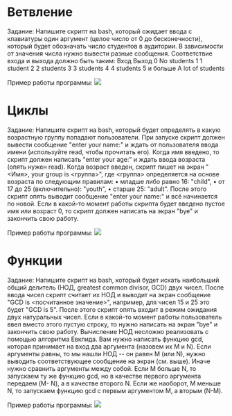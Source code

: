 # Ветвление
Задание:
Напишите скрипт на bash, который ожидает ввода с клавиатуры один
аргумент (целое число от 0 до бесконечности), который будет
обозначать число студентов в аудитории. В зависимости от значения
числа нужно вывести разные сообщения.
Соответствие входа и выхода должно быть таким:
Вход    Выход
0       No students
1       1 student
2       2 students
3       3 students
4       4 students
5       и больше A lot of students

Пример работы программы:
<img src="2022-09-05_19-16.png"/>

# Циклы
Задание:
Напишите скрипт на bash, который будет определять в какую возрастную группу
попадают пользователи. При запуске скрипт должен вывести сообщение "enter
your name:" и ждать от пользователя ввода имени (используйте read, чтобы
прочитать его). Когда имя введено, то скрипт должен написать "enter your age:"
и ждать ввода возраста (опять нужен read). Когда возраст введен, скрипт пишет
на экран "<Имя>, your group is <группа>", где <группа> определяется на основе
возраста по следующим правилам:
• младше либо равно 16: "child",
• от 17 до 25 (включительно): "youth",
• старше 25: "adult".
После этого скрипт опять выводит сообщение "enter your name:" и всё
начинается по новой. Если в какой-то момент работы скрипта будет введено
пустое имя или возраст 0, то скрипт должен написать на экран "bye" и
закончить свою работу.

Пример работы программы:
<img src="2022-09-05_19-17.png"/>

# Функции
Задание:
Напишите скрипт на bash, который будет искать наибольший общий делитель
(НОД, greatest common divisor, GCD) двух чисел.
После ввода чисел скрипт считает их НОД и выводит на экран
сообщение "GCD is <посчитанное значение>", например, для чисел 15 и 25
это будет "GCD is 5". После этого скрипт опять входит в режим ожидания двух
натуральных чисел. Если в какой-то момент работы пользователь ввел вместо
этого пустую строку, то нужно написать на экран "bye" и закончить свою
работу.
Вычисление НОД несложно реализовать с помощью алгоритма Евклида. Вам
нужно написать функцию gcd, которая принимает на вход два аргумента
(назовем их M и N). Если аргументы равны, то мы нашли НОД -- он
равен M (или N), нужно выводить соответствующее сообщение на экран (см.
выше). Иначе нужно сравнить аргументы между собой. Если M больше N, то
запускаем ту же функцию gcd, но в качестве первого аргумента передаем (M-
N), а в качестве второго N. Если же наоборот, M меньше N, то запускаем
функцию gcd с первым аргументом M, а вторым (N-M).

Пример работы программы:
<img src="functions.png"/>